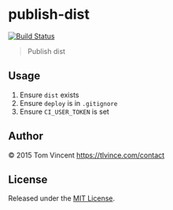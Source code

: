 # publish-dist

[![Build Status][travis-image]][travis-url]

> Publish dist

[travis-image]: https://img.shields.io/travis/tlvince/publish-dist.svg
[travis-url]: https://travis-ci.org/tlvince/publish-dist

## Usage

1. Ensure `dist` exists
2. Ensure `deploy` is in `.gitignore`
3. Ensure `CI_USER_TOKEN` is set

## Author

© 2015 Tom Vincent <https://tlvince.com/contact>

## License

Released under the [MIT License](http://tlvince.mit-license.org).
